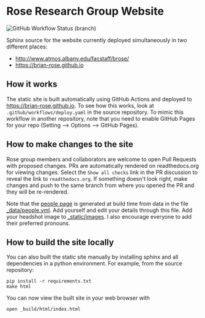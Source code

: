 # Rose Research Group Website

![GitHub Workflow Status (branch)](https://img.shields.io/github/workflow/status/brian-rose/brian-rose.github.io/deploy-site/main?logo=github&style=for-the-badge)

Sphinx source for the website currently deployed simultaneously in two different places:
-  <http://www.atmos.albany.edu/facstaff/brose/>
- <https://brian-rose.github.io>

## How it works

The static site is built automatically using GitHub Actions and deployed to https://brian-rose.github.io.
To see how this works, look at `.github/workflows/deploy.yaml` in the source repository.
To mimic this workflow in another repository, note that you need to enable GitHub Pages
for your repo (Setting --> Options --> GitHub Pages).


## How to make changes to the site

Rose group members and collaborators are welcome to open Pull Requests with proposed changes. PRs are automatically rendered on readthedocs.org for viewing changes. Select the `Show all checks` link in the PR discussion to reveal the link to `readthedocs.org`. If something doesn't look right, make changes and push to the same branch from where you opened the PR and they will be re-rendered.

Note that the [people page](https://brian-rose.github.io/people.html) is generated at build time from data in the file [_data/people.yml](https://github.com/brian-rose/brian-rose.github.io/blob/main/_data/people.yml). Add yourself and edit your details through this file. Add your headshot image to [_static/images](https://github.com/brian-rose/brian-rose.github.io/tree/main/_static/images). I also encourage everyone to add their preferred pronouns.


## How to build the site locally

You can also built the static site manually by installing sphinx and all dependencies in a python environment. For example, from the source repository:
```
pip install -r requirements.txt
make html
```

You can now view the built site in your web browser with
```
open _build/html/index.html
```
